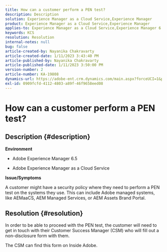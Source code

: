 ```yaml
---
title: How can a customer perform a PEN test?
description: Description
solution: Experience Manager as a Cloud Service,Experience Manager
product: Experience Manager as a Cloud Service,Experience Manager
applies-to: Experience Manager as a Cloud Service,Experience Manager 6.5
keywords: KCS
resolution: Resolution
internal-notes: null
bug: false
article-created-by: Nayanika Chakravarty
article-created-date: 1/11/2023 3:43:40 PM
article-published-by: Nayanika Chakravarty
article-published-date: 1/11/2023 3:50:00 PM
version-number: 2
article-number: KA-19808
dynamics-url: https://adobe-ent.crm.dynamics.com/main.aspx?forceUCI=1&pagetype=entityrecord&etn=knowledgearticle&id=429868b2-c691-ed11-aad1-6045bd006e5a
exl-id: 0909fcfd-4112-4803-a89f-46f9658eed08
---
```

# How can a customer perform a PEN test?

## Description {#description}


<b>Environment</b>

- Adobe Experience Manager 6.5

- Adobe Experience Manager as a Cloud Service

<b>Issue/Symptoms</b>

A customer might have a security policy where they need to perform a PEN test on the systems they use. This can include Adobe managed systems, like AEMaaCS, AEM Managed Services, or AEM Assets Brand Portal.


## Resolution {#resolution}


In order to be able to proceed with the PEN test, the customer will need to get in touch with their Customer Success Manager (CSM) who will fill out a non-disclosure form with them.

The CSM can find this form on Inside Adobe.
